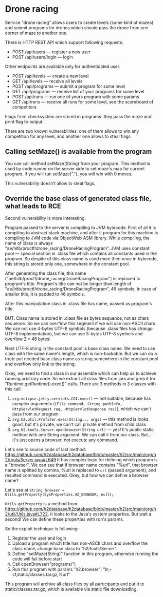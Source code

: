 # Drone racing

Service "drone racing" allows users to create levels (some kind of mazes) and submit programs for drones which should pass the drone from one corner of maze to another one.

There is HTTP REST API which support following requests:
* POST /api/users — register a new user
* POST /api/users/login — login

Other endpoints are available only for authenticated user:

* POST /api/levels — create a new level
* GET /api/levels — receive all levels
* POST /api/programs — submit a program for some level
* GET /api/programs — receive list of your programs for some level
* POST /api/runs — run one of yours program with some params
* GET /api/runs — receive all runs for some level, see the scoreboard of competitors

Flags from checksystem are stored in programs: they pass the maze and print flag to output.

There are two known vulnerabilities: one of them allows to win any competition for any level, and another one allows to steal flags

## Calling setMaze() is available from the program

You can call method setMaze(String) from your program. This method is used by code runner on the server side to set maze's map for current program. If you will run setMaze("."), you will win with 0 moves.

This vulnerability doesn't allow to steal flags.

## Override the base class of generated class file, what leads to RCE

Second vulnerability is more interesting.

Program passed to the server is compiling to JVM bytecode. First of all it is compiling to abstract stack machine, and after it program for this machine is compiling to JVM code via ObjectWeb ASM library. While compiling, the name of class is always "ae/hitb/proctf/drone_racing/DroneRacingProgram". JVM uses constant pool — special section in .class file which contains all constants used in the program. So despite of this class name is used more then once in bytecode, this string is stored only one, somewhere in the constant pool. 

After generating the class file, this name ("ae/hitb/proctf/drone_racing/DroneRacingProgram") is replaced to program's title. Program's title can not be longer than length of "ae/hitb/proctf/drone_racing/DroneRacingProgram", 46 symbols. In case of smaller title, it is padded to 46 symbols.

After this manipulation class in .class file has name, passed as program's title.

BUT. Class name is stored in .class file as bytes sequence, not as chars sequence. So we can overflow this segment if we will use non-ASCII chars. We can not use 4-bytes UTF-8 symbols (because .class files has *strange* UTF-8 implementation), but we can use 3-bytes UTF-8 symbols and overflow 2 * 46 bytes! 

Next UTF-8 string in the constant pool is base class name. We need to use class with the same name's length, which is non-hackable. But we can do a trick: put needed base class name as string somewhere in the constant pool and overflow only link to the string.

Okey, we need to find a class in our assemble which can help us to achieve running arbitrary code. So we extract all class files from jars and grep it for "Runtime.getRuntime().exec()" calls. There are 3 methods in 3 classes with this call:

1. `org.eclipse.jetty.servlets.CGI.exec()` — not suitable, because has complex arguments (`(File command, String pathInfo, HttpServletRequest req, HttpServletResponse res)`), which we can't pass from our program
2. `org.h2.util.Profiler.exec(String... args)` — this method is looks good, but it's private, we can't call private method from child class
3. `org.h2.tools.Server.openBrowser(String url)` — yes! It's public static method with one String argument. We can call it from our class. But... It's just opens a browser, not execute any command. 

Let's see to source code of last method: https://github.com/h2database/h2database/blob/master/h2/src/main/org/h2/tools/Server.java#L649
It has complex logic for defining which program is a "browser". We can see that if browser name contains "%url", that browser name is splitted by comma, %url is replaced to `url` (passed argument), and resulted command is executed. Okey, but how we can define a browser name?

Let's see at
`String browser = Utils.getProperty(SysProperties.H2_BROWSER, null);`

`Utils.getProperty` is a method from https://github.com/h2database/h2database/blob/master/h2/src/main/org/h2/util/Utils.java#L722. It looks to the Java's system properties. But wait a second! We can define these properties with run's params.

So the exploit technique is following:
1. Register the user and login
2. Upload a program which title has non-ASCII chars and overflow the class name, change base class to "h2/tools/Server".
3. Define "setMaze(String)" function in this program, otherwise running the code will fail before start
4. Call openBrowser("programs/")
5. Run this program with params "h2.browser": "ln,-sf,static/classes.tar.gz,%url"

This program will archive all class files by all participants and put it to static/classes.tar.gz, which is available via static file downloading.

